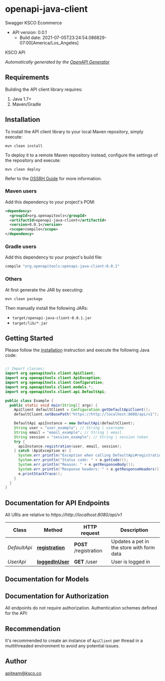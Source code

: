 # openapi-java-client

Swagger KSCO Ecommerce
- API version: 0.0.1
  - Build date: 2021-07-05T23:24:54.086829-07:00[America/Los_Angeles]

KSCO API


*Automatically generated by the [OpenAPI Generator](https://openapi-generator.tech)*


## Requirements

Building the API client library requires:
1. Java 1.7+
2. Maven/Gradle

## Installation

To install the API client library to your local Maven repository, simply execute:

```shell
mvn clean install
```

To deploy it to a remote Maven repository instead, configure the settings of the repository and execute:

```shell
mvn clean deploy
```

Refer to the [OSSRH Guide](http://central.sonatype.org/pages/ossrh-guide.html) for more information.

### Maven users

Add this dependency to your project's POM:

```xml
<dependency>
  <groupId>org.openapitools</groupId>
  <artifactId>openapi-java-client</artifactId>
  <version>0.0.1</version>
  <scope>compile</scope>
</dependency>
```

### Gradle users

Add this dependency to your project's build file:

```groovy
compile "org.openapitools:openapi-java-client:0.0.1"
```

### Others

At first generate the JAR by executing:

```shell
mvn clean package
```

Then manually install the following JARs:

* `target/openapi-java-client-0.0.1.jar`
* `target/lib/*.jar`

## Getting Started

Please follow the [installation](#installation) instruction and execute the following Java code:

```java

// Import classes:
import org.openapitools.client.ApiClient;
import org.openapitools.client.ApiException;
import org.openapitools.client.Configuration;
import org.openapitools.client.models.*;
import org.openapitools.client.api.DefaultApi;

public class Example {
  public static void main(String[] args) {
    ApiClient defaultClient = Configuration.getDefaultApiClient();
    defaultClient.setBasePath("https://http://localhost:8080/api/v1");

    DefaultApi apiInstance = new DefaultApi(defaultClient);
    String user = "user_example"; // String | username
    String email = "email_example"; // String | email
    String session = "session_example"; // String | session token
    try {
      apiInstance.registration(user, email, session);
    } catch (ApiException e) {
      System.err.println("Exception when calling DefaultApi#registration");
      System.err.println("Status code: " + e.getCode());
      System.err.println("Reason: " + e.getResponseBody());
      System.err.println("Response headers: " + e.getResponseHeaders());
      e.printStackTrace();
    }
  }
}

```

## Documentation for API Endpoints

All URIs are relative to *https://http://localhost:8080/api/v1*

Class | Method | HTTP request | Description
------------ | ------------- | ------------- | -------------
*DefaultApi* | [**registration**](docs/DefaultApi.md#registration) | **POST** /registration | Updates a pet in the store with form data
*UserApi* | [**loggedInUser**](docs/UserApi.md#loggedInUser) | **GET** /user | User is logged in


## Documentation for Models



## Documentation for Authorization

All endpoints do not require authorization.
Authentication schemes defined for the API:

## Recommendation

It's recommended to create an instance of `ApiClient` per thread in a multithreaded environment to avoid any potential issues.

## Author

apiteam@ksco.co

